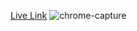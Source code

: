 [Live Link](https://reviews-page-js.netlify.app/)
![chrome-capture](https://user-images.githubusercontent.com/57871796/143682092-d014e7ac-d21e-4c48-a03e-94acf364ed5f.gif)
